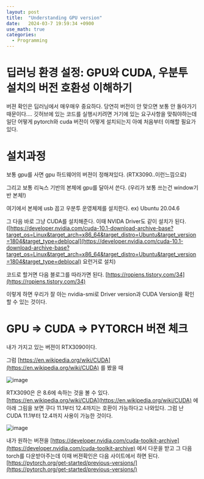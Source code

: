 ```yaml
---
layout: post
title:  "Understanding GPU version"
date:   2024-03-7 19:59:34 +0900
use_math: true
categories:
  - Programming
---
```

# 딥러닝 환경 설정: GPU와 CUDA, 우분투 설치의 버전 호환성 이해하기

버젼 확인은 딥러닝에서 매우매우 중요하다. 당연히 버전이 안 맞으면 보통 안 돌아가기 때문이다….
깃허브에 있는 코드를 실행시키려면 거기에 있는 요구사항을 맞춰야하는데 일단 어떻게 pytorch와 cuda 버전이 어떻게 설치되는지 아예 처음부터 이해할 필요가 있다. 

# 설치과정

 보통 gpu를 사면 gpu 하드웨어의 버젼이 정해져있다. (RTX3090..이런느낌으로)

그리고 보통 리눅스 기반의 본체에 gpu를 달아서 쓴다. (우리가 보통 쓰는건 window기반 본체!)

여기에서 본체에 usb 꼽고 우분투 운영체제를 설치한다. ex) Ubuntu 20.04.6

그 다음 바로 그냥 CUDA를 설치해준다. 이때 NVIDA Driver도 같이 설치가 된다. ([https://developer.nvidia.com/cuda-10.1-download-archive-base?target_os=Linux&target_arch=x86_64&target_distro=Ubuntu&target_version=1804&target_type=deblocal](https://developer.nvidia.com/cuda-10.1-download-archive-base?target_os=Linux&target_arch=x86_64&target_distro=Ubuntu&target_version=1804&target_type=deblocal) 요런거로 설치)

코드로 할거면 다음 블로그를 따라가면 된다. [https://ropiens.tistory.com/34](https://ropiens.tistory.com/34) 

이렇게 하면 우리가 잘 아는 nvidia-smi로 Driver version과 CUDA Version을 확인할 수 있는 것이다. 

# GPU ⇒ CUDA ⇒ PYTORCH 버젼 체크

내가 가지고 있는 버젼이 RTX3090이다. 

그럼 [https://en.wikipedia.org/wiki/CUDA](https://en.wikipedia.org/wiki/CUDA) 를 봤을 때 

![image](https://github.com/daveredrum/ScanRefer/assets/89252263/4d7d5bb4-0731-4e3f-b9fa-8522ebc8f82c)

RTX3090은 은 8.6에 속하는 것을 볼 수 있다. [https://en.wikipedia.org/wiki/CUDA](https://en.wikipedia.org/wiki/CUDA) 에 아래 그림을 보면 쿠다 11.1부터 12.4까지는 호환이 가능하다고 나와있다. 그럼 난 CUDA 11.1부터 12.4까지 사용이 가능한 것이다.

![image](https://github.com/daveredrum/ScanRefer/assets/89252263/e10231c5-0d2a-4e2e-adc5-1471b14a7e6b)

내가 원하는 버젼을 [https://developer.nvidia.com/cuda-toolkit-archive](https://developer.nvidia.com/cuda-toolkit-archive) 에서 다운을 받고 그 다음 torch를 다운받아주는데 이때 버젼확인은 다음 사이트에서 하면 된다. <br>
[https://pytorch.org/get-started/previous-versions/](https://pytorch.org/get-started/previous-versions/)